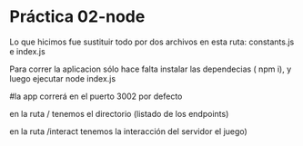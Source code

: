# Práctica 02-node

Lo que hicimos fue sustituir todo por dos archivos en esta ruta: constants.js e index.js

Para correr la aplicacion sólo hace falta instalar las dependecias ( npm i), y luego ejecutar node index.js

#la app correrá en el puerto 3002 por defecto

en la ruta / tenemos el directorio (listado de los endpoints)

en la ruta /interact tenemos la interacción del servidor el juego)
